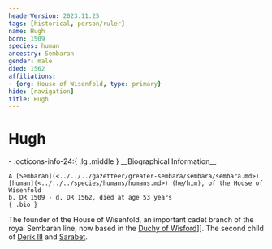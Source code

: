 ```yaml
---
headerVersion: 2023.11.25
tags: [historical, person/ruler]
name: Hugh
born: 1509
species: human
ancestry: Sembaran
gender: male
died: 1562
affiliations:
- {org: House of Wisenfold, type: primary}
hide: [navigation]
title: Hugh
---
```

# Hugh
<div class="grid cards ext-narrow-margin ext-one-column" markdown>
- :octicons-info-24:{ .lg .middle } __Biographical Information__

    A [Sembaran](<../../../gazetteer/greater-sembara/sembara/sembara.md>) [human](<../../../species/humans/humans.md>) (he/him), of the House of Wisenfold  
    b. DR 1509 - d. DR 1562, died at age 53 years  
    { .bio }

</div>


The founder of the House of Wisenfold, an important cadet branch of the royal Sembaran line, now based in the [Duchy of Wisford](<../../../gazetteer/greater-sembara/sembara/heartlands/duchy-of-wisford.md>)]]. The second child of [Derik III](<./derik-iii.md>) and [Sarabet](<./sarabet.md>).

